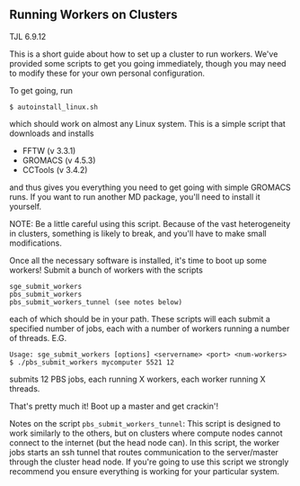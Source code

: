 Running Workers on Clusters
---------------------------

TJL 6.9.12


This is a short guide about how to set up a cluster to run workers. We've
provided some scripts to get you going immediately, though you may need
to modify these for your own personal configuration.

To get going, run

    $ autoinstall_linux.sh

which should work on almost any Linux system. This is a simple script
that downloads and installs

+ FFTW    (v 3.3.1)
+ GROMACS (v 4.5.3)
+ CCTools (v 3.4.2)

and thus gives you everything you need to get going with simple GROMACS
runs. If you want to run another MD package, you'll need to install it
yourself.

NOTE: Be a little careful using this script. Because of the vast
heterogeneity in clusters, something is likely to break, and you'll have
to make small modifications.

Once all the necessary software is installed, it's time to boot up some
workers! Submit a bunch of workers with the scripts

    sge_submit_workers
    pbs_submit_workers
    pbs_submit_workers_tunnel (see notes below)

each of which should be in your path. These scripts will each submit a
specified number of jobs, each with a number of workers running a number
of threads. E.G.

    Usage: sge_submit_workers [options] <servername> <port> <num-workers>
    $ ./pbs_submit_workers mycomputer 5521 12

submits 12 PBS jobs, each running X workers, each worker running X threads.

That's pretty much it! Boot up a master and get crackin'!

Notes on the script `pbs_submit_workers_tunnel`:
This script is designed to work similarly to the others, but on clusters
where compute nodes cannot connect to the internet (but the head node can).
In this script, the worker jobs starts an ssh tunnel that routes communication
to the server/master through the cluster head node. If you're going to use
this script we strongly recommend you ensure everything is working for your
particular system.

